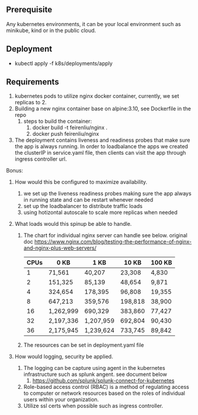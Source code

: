 
## Prerequisite 

Any kubernetes environments, it can be your local environment such as minikube, kind or in the public cloud.

## Deployment 

- kubectl apply -f k8s/deployments/apply

## Requirements

1. kubernetes pods to utilize nginx docker container, currently, we set replicas to 2.
2. Building a new nginx container base on alpine:3.10, see Dockerfile in the repo
   1. steps to build the container:
      1. docker build -t feirenliu/nginx .
      2. docker push feirenliu/nginx
3. The deployment contains liveness and readiness probes that make sure the app is always running. In order to loadbalance the apps we created the clusterIP in service.yaml file, then clients can visit the app through ingress controller url.

Bonus:
1. How would this be configured to maximize availability. 
   1. we set up the liveness readiness probes making sure the app always in running state and can be restart whenever needed
   2. set up the loadbalancer to distribute traffic loads  
   3. using hotizontal autoscale to scale more replicas when needed
2. What loads would this spinup be able to handle. 
   1. The chart for individual nginx server can handle see below. original doc https://www.nginx.com/blog/testing-the-performance-of-nginx-and-nginx-plus-web-servers/
  
      | CPUs	| 0 KB	| 1 KB	| 10 KB	| 100 KB |
      |-------|-------|-------|-------|--------|
      | 1	    | 71,561| 40,207| 23,308| 4,830  |
      | 2	| 151,325	| 85,139	| 48,654	| 9,871 |
      | 4	| 324,654	| 178,395	| 96,808	| 19,355 |
      | 8	| 647,213	| 359,576	| 198,818	| 38,900 |
      | 16	| 1,262,999	| 690,329	| 383,860	| 77,427 |
      | 32	| 2,197,336	| 1,207,959	| 692,804	| 90,430 |
      | 36	| 2,175,945	| 1,239,624	| 733,745	| 89,842 |

    2. The resources can be set in deployment.yaml file 
   
3. How would logging, security be applied. 
   1. The logging can be capture using agent in the kubernetes infrastructure such as splunk angent. see document below
      1. https://github.com/splunk/splunk-connect-for-kubernetes
   2. Role-based access control (RBAC) is a method of regulating access to computer or network resources based on the roles of individual users within your organization.
   3. Utilize ssl certs when possible such as ingress controller.  

